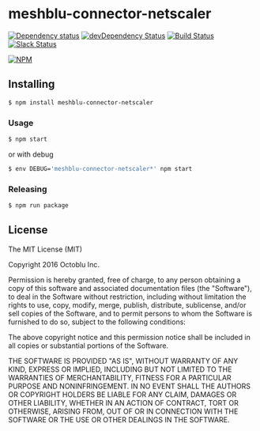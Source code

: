 # meshblu-connector-netscaler

[![Dependency status](http://img.shields.io/david/octoblu/meshblu-connector-netscaler.svg?style=flat)](https://david-dm.org/octoblu/meshblu-connector-netscaler)
[![devDependency Status](http://img.shields.io/david/dev/octoblu/meshblu-connector-netscaler.svg?style=flat)](https://david-dm.org/octoblu/meshblu-connector-netscaler#info=devDependencies)
[![Build Status](http://img.shields.io/travis/octoblu/meshblu-connector-netscaler.svg?style=flat&branch=master)](https://travis-ci.org/octoblu/meshblu-connector-netscaler)
[![Slack Status](http://community-slack.octoblu.com/badge.svg)](http://community-slack.octoblu.com)

[![NPM](https://nodei.co/npm/meshblu-connector-netscaler.svg?style=flat)](https://npmjs.org/package/meshblu-connector-netscaler)

## Installing

```bash
$ npm install meshblu-connector-netscaler
```

### Usage

```bash
$ npm start
```

or with debug

```bash
$ env DEBUG='meshblu-connector-netscaler*' npm start
```

### Releasing

```bash
$ npm run package
```

## License

The MIT License (MIT)

Copyright 2016 Octoblu Inc.

Permission is hereby granted, free of charge, to any person obtaining a copy
of this software and associated documentation files (the "Software"), to deal
in the Software without restriction, including without limitation the rights
to use, copy, modify, merge, publish, distribute, sublicense, and/or sell
copies of the Software, and to permit persons to whom the Software is
furnished to do so, subject to the following conditions:

The above copyright notice and this permission notice shall be included in
all copies or substantial portions of the Software.

THE SOFTWARE IS PROVIDED "AS IS", WITHOUT WARRANTY OF ANY KIND, EXPRESS OR
IMPLIED, INCLUDING BUT NOT LIMITED TO THE WARRANTIES OF MERCHANTABILITY,
FITNESS FOR A PARTICULAR PURPOSE AND NONINFRINGEMENT. IN NO EVENT SHALL THE
AUTHORS OR COPYRIGHT HOLDERS BE LIABLE FOR ANY CLAIM, DAMAGES OR OTHER
LIABILITY, WHETHER IN AN ACTION OF CONTRACT, TORT OR OTHERWISE, ARISING FROM,
OUT OF OR IN CONNECTION WITH THE SOFTWARE OR THE USE OR OTHER DEALINGS IN
THE SOFTWARE.
